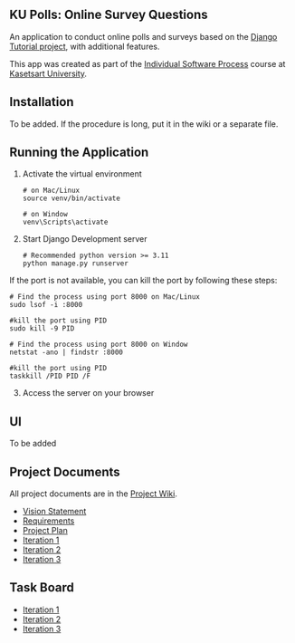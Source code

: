 ## KU Polls: Online Survey Questions 

An application to conduct online polls and surveys based
on the [Django Tutorial project](https://docs.djangoproject.com/en/5.1/intro/tutorial01/), with
additional features.

This app was created as part of the [Individual Software Process](
https://cpske.github.io/ISP) course at [Kasetsart University](https://www.ku.ac.th).

## Installation

To be added. If the procedure is long, put it in the wiki or a separate file.

## Running the Application

1. Activate the virtual environment
    ```
    # on Mac/Linux
    source venv/bin/activate
    
    # on Window
    venv\Scripts\activate 
    ```
2. Start Django Development server
    ```
   # Recommended python version >= 3.11
    python manage.py runserver
    ```
If the port is not available, you can kill the port by following these steps:
   ```
   # Find the process using port 8000 on Mac/Linux
   sudo lsof -i :8000
   
   #kill the port using PID
   sudo kill -9 PID
   ```
   ```
   # Find the process using port 8000 on Window
   netstat -ano | findstr :8000
   
   #kill the port using PID
   taskkill /PID PID /F
   ```
3. Access the server on your browser

## UI 
To be added

## Project Documents

All project documents are in the [Project Wiki](../../wiki/Home).

- [Vision Statement](../../wiki/Vision%20Statement)
- [Requirements](../../wiki/Requirements)
- [Project Plan](../../wiki/Project%20Plan)
- [Iteration 1](../../wiki/Iteration-1-Plan)
- [Iteration 2](../../wiki/Iteration-2-Plan)
- [Iteration 3](../../wiki/Iteration-3-Plan)

## Task Board 
- [Iteration 1](https://github.com/users/yxzuz/projects/1/views/1)
- [Iteration 2](https://github.com/users/yxzuz/projects/1/views/3)
- [Iteration 3](https://github.com/users/yxzuz/projects/1/views/12)
